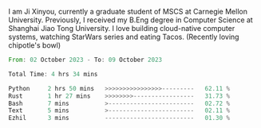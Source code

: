 I am Ji Xinyou, currently a graduate student of MSCS at Carnegie Mellon University. Previously, I received my B.Eng degree in Computer Science at Shanghai Jiao Tong University.
I love building cloud-native computer systems, watching StarWars series and eating Tacos. (Recently loving chipotle's bowl)

<!--START_SECTION:waka-->

```rust
From: 02 October 2023 - To: 09 October 2023

Total Time: 4 hrs 34 mins

Python     2 hrs 50 mins   >>>>>>>>>>>>>>>>---------   62.11 %
Rust       1 hr 27 mins    >>>>>>>>-----------------   31.73 %
Bash       7 mins          >------------------------   02.72 %
Text       5 mins          >------------------------   02.11 %
Ezhil      3 mins          -------------------------   01.30 %
```

<!--END_SECTION:waka-->
